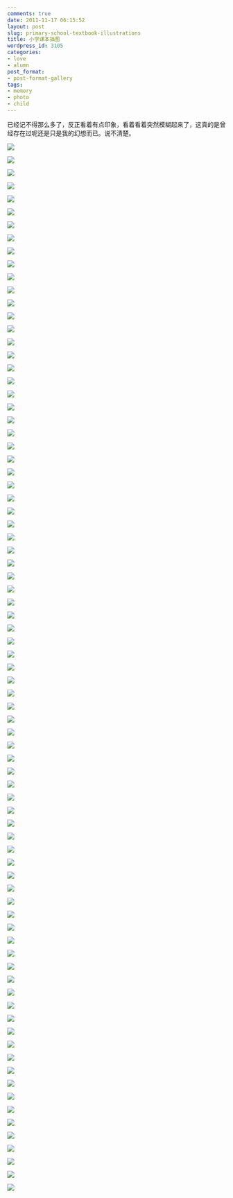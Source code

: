 ```yaml
---
comments: true
date: 2011-11-17 06:15:52
layout: post
slug: primary-school-textbook-illustrations
title: 小学课本插图
wordpress_id: 3105
categories:
- love
- alumn
post_format:
- post-format-gallery
tags:
- memory
- photo
- child
---
```


已经记不得那么多了，反正看着有点印象，看着看着突然模糊起来了，这真的是曾经存在过呢还是只是我的幻想而已。说不清楚。

![](http://dobila.info/wp-content/uploads/2011/11/061552oqF.jpg)



![](http://dobila.info/wp-content/uploads/2011/11/061553a75.jpg)

![](http://dobila.info/wp-content/uploads/2011/11/061553MZf.jpg)

![](http://dobila.info/wp-content/uploads/2011/11/061553EAU.jpg)

![](http://dobila.info/wp-content/uploads/2011/11/061554JIU.jpg)

![](http://dobila.info/wp-content/uploads/2011/11/061557phe.jpg)

![](http://dobila.info/wp-content/uploads/2011/11/061558hSl.jpg)

![](http://dobila.info/wp-content/uploads/2011/11/061558UY0.jpg)

![](http://dobila.info/wp-content/uploads/2011/11/0615580pR.jpg)

![](http://dobila.info/wp-content/uploads/2011/11/061558MQj.jpg)

![](http://dobila.info/wp-content/uploads/2011/11/0616021og.jpg)

![](http://dobila.info/wp-content/uploads/2011/11/061603YcT.jpg)

![](http://dobila.info/wp-content/uploads/2011/11/061603JyY.jpg)

![](http://dobila.info/wp-content/uploads/2011/11/061603DNR.jpg)

![](http://dobila.info/wp-content/uploads/2011/11/061604Aov.jpg)

![](http://dobila.info/wp-content/uploads/2011/11/061604Ffk.jpg)

![](http://dobila.info/wp-content/uploads/2011/11/061605mb3.jpg)

![](http://dobila.info/wp-content/uploads/2011/11/061605WTt.jpg)

![](http://dobila.info/wp-content/uploads/2011/11/061606iJu.jpg)

![](http://dobila.info/wp-content/uploads/2011/11/061617WCO.jpg)

![](http://dobila.info/wp-content/uploads/2011/11/061617ORP.jpg)

![](http://dobila.info/wp-content/uploads/2011/11/0616188yV.jpg)

![](http://dobila.info/wp-content/uploads/2011/11/0616183EI.jpg)

![](http://dobila.info/wp-content/uploads/2011/11/061618Xna.jpg)

![](http://dobila.info/wp-content/uploads/2011/11/061618ECJ.jpg)

![](http://dobila.info/wp-content/uploads/2011/11/061619fwu.jpg)

![](http://dobila.info/wp-content/uploads/2011/11/061620laQ.jpg)

![](http://dobila.info/wp-content/uploads/2011/11/061620Rwk.jpg)

![](http://dobila.info/wp-content/uploads/2011/11/061621X84.jpg)

![](http://dobila.info/wp-content/uploads/2011/11/0616218VO.jpg)

![](http://dobila.info/wp-content/uploads/2011/11/061625CxB.jpg)

![](http://dobila.info/wp-content/uploads/2011/11/061625A1G.jpg)

![](http://dobila.info/wp-content/uploads/2011/11/061626mA9.jpg)

![](http://dobila.info/wp-content/uploads/2011/11/061626mPY.jpg)

![](http://dobila.info/wp-content/uploads/2011/11/061626t4Y.jpg)

![](http://dobila.info/wp-content/uploads/2011/11/061627Voa.jpg)

![](http://dobila.info/wp-content/uploads/2011/11/061628pqc.jpg)

![](http://dobila.info/wp-content/uploads/2011/11/0616282EU.jpg)

![](http://dobila.info/wp-content/uploads/2011/11/061629Owo.jpg)

![](http://dobila.info/wp-content/uploads/2011/11/061629DZ4.jpg)

![](http://dobila.info/wp-content/uploads/2011/11/0616319AJ.jpg)

![](http://dobila.info/wp-content/uploads/2011/11/061632zWd.jpg)

![](http://dobila.info/wp-content/uploads/2011/11/061633p6U.jpg)

![](http://dobila.info/wp-content/uploads/2011/11/061634u9b.jpg)

![](http://dobila.info/wp-content/uploads/2011/11/0616359qZ.jpg)

![](http://dobila.info/wp-content/uploads/2011/11/061636JLQ.jpg)

![](http://dobila.info/wp-content/uploads/2011/11/061637y1C.jpg)

![](http://dobila.info/wp-content/uploads/2011/11/06163783z.jpg)

![](http://dobila.info/wp-content/uploads/2011/11/061639JIw.jpg)

![](http://dobila.info/wp-content/uploads/2011/11/061640oMM.jpg)

![](http://dobila.info/wp-content/uploads/2011/11/061640Pgp.jpg)

![](http://dobila.info/wp-content/uploads/2011/11/061641ekL.jpg)

![](http://dobila.info/wp-content/uploads/2011/11/0616422m4.jpg)

![](http://dobila.info/wp-content/uploads/2011/11/0616421xO.jpg)

![](http://dobila.info/wp-content/uploads/2011/11/061642X8M.jpg)

![](http://dobila.info/wp-content/uploads/2011/11/061642WQR.jpg)

![](http://dobila.info/wp-content/uploads/2011/11/061643aoD.jpg)

![](http://dobila.info/wp-content/uploads/2011/11/061644WN8.jpg)

![](http://dobila.info/wp-content/uploads/2011/11/061644Qec.jpg)

![](http://dobila.info/wp-content/uploads/2011/11/061644byr.jpg)

![](http://dobila.info/wp-content/uploads/2011/11/061645R9H.jpg)

![](http://dobila.info/wp-content/uploads/2011/11/061650Mmi.jpg)

![](http://dobila.info/wp-content/uploads/2011/11/061651Smq.jpg)

![](http://dobila.info/wp-content/uploads/2011/11/061652x3r.jpg)

![](http://dobila.info/wp-content/uploads/2011/11/061652hMl.jpg)

![](http://dobila.info/wp-content/uploads/2011/11/061652JnE.jpg)

![](http://dobila.info/wp-content/uploads/2011/11/061653P8r.jpg)

![](http://dobila.info/wp-content/uploads/2011/11/061654M4y.jpg)

![](http://dobila.info/wp-content/uploads/2011/11/061654acB.jpg)

![](http://dobila.info/wp-content/uploads/2011/11/061655u65.jpg)

![](http://dobila.info/wp-content/uploads/2011/11/061655Uxx.jpg)

![](http://dobila.info/wp-content/uploads/2011/11/061656SLg.jpg)

![](http://dobila.info/wp-content/uploads/2011/11/061657TIo.jpg)

![](http://dobila.info/wp-content/uploads/2011/11/061657dSm.jpg)

![](http://dobila.info/wp-content/uploads/2011/11/061658GsM.jpg)

![](http://dobila.info/wp-content/uploads/2011/11/061659FEB.jpg)

![](http://dobila.info/wp-content/uploads/2011/11/061659E5b.jpg)

![](http://dobila.info/wp-content/uploads/2011/11/06170036t.jpg)

![](http://dobila.info/wp-content/uploads/2011/11/061700biu.jpg)

![](http://dobila.info/wp-content/uploads/2011/11/0617267g4.jpg)

![](http://dobila.info/wp-content/uploads/2011/11/061727Ygm.jpg)


